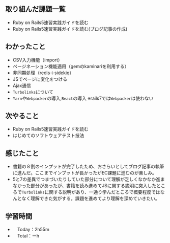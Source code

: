 ## 取り組んだ課題一覧
- Ruby on Rails5速習実践ガイドを読む
- Ruby on Rails5速習実践ガイドを読む(ブログ記事の作成)

## わかったこと 
- CSV入力機能（import）
- ページネーション機能適用（gemのkaminariを利用する）
- 非同期処理（redis＋sidekiq）
- JSでページに変化をつける
- Ajax通信
- `Turbolinks`について
- `Yarn`や`Webpacker`の導入,`React`の導入 ※rails7では`Webpacker`は使わない

## 次やること
- Ruby on Rails5速習実践ガイドを読む
- はじめてのソフトウェアテスト技法

## 感じたこと
- 書籍の８割のインプットが完了したため、おさらいとしてブログ記事の執筆に進んだ。ここまでインプットが長かったがEC課題に進むのが楽しみ。
- 5と7の差異でつまづいたりしていた部分について理解が乏しくなかなか進まなかった部分があったが、書籍を読み進めてJSに関する説明に突入したところで`Turbolinks`に関する説明があり、一通り学んだところで概要程度ではなんとなく理解できた気がする。課題を進めてより理解を深めていきたい。

## 学習時間
- 　Today：2h55m
- 　Total：ーh